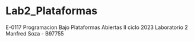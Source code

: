 # Lab2_Plataformas
E-0117 Programacion Bajo Plataformas Abiertas
II ciclo 2023 Laboratorio 2 Manfred Soza - B97755
